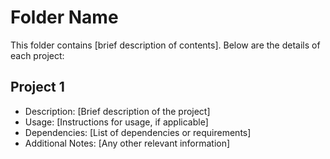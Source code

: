 # Folder Name

This folder contains [brief description of contents]. Below are the details of each project:

## Project 1

- Description: [Brief description of the project]
- Usage: [Instructions for usage, if applicable]
- Dependencies: [List of dependencies or requirements]
- Additional Notes: [Any other relevant information]
